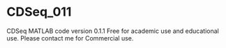 # CDSeq_011
CDSeq MATLAB code version 0.1.1
Free for academic use and educational use. Please contact me for Commercial use. 
